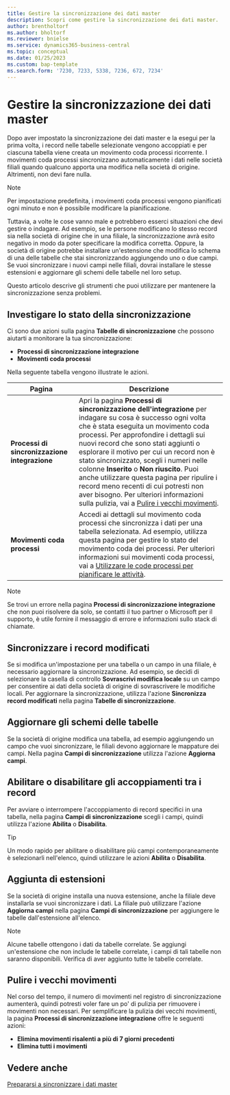 ```yaml
---
title: Gestire la sincronizzazione dei dati master
description: Scopri come gestire la sincronizzazione dei dati master.
author: brentholtorf
ms.author: bholtorf
ms.reviewer: bnielse
ms.service: dynamics365-business-central
ms.topic: conceptual
ms.date: 01/25/2023
ms.custom: bap-template
ms.search.form: '7230, 7233, 5338, 7236, 672, 7234'
---
```

# <a name="manage-master-data-synchronization"></a><a name="manage-master-data-synchronization"></a><a name="manage-master-data-synchronization"></a>Gestire la sincronizzazione dei dati master

Dopo aver impostato la sincronizzazione dei dati master e la esegui per la prima volta, i record nelle tabelle selezionate vengono accoppiati e per ciascuna tabella viene creata un movimento coda processi ricorrente. I movimenti coda processi sincronizzano automaticamente i dati nelle società filiali quando qualcuno apporta una modifica nella società di origine. Altrimenti, non devi fare nulla.

> [!NOTE]
> Per impostazione predefinita, i movimenti coda processi vengono pianificati ogni minuto e non è possibile modificare la pianificazione.

Tuttavia, a volte le cose vanno male e potrebbero esserci situazioni che devi gestire o indagare. Ad esempio, se le persone modificano lo stesso record sia nella società di origine che in una filiale, la sincronizzazione avrà esito negativo in modo da poter specificare la modifica corretta. Oppure, la società di origine potrebbe installare un'estensione che modifica lo schema di una delle tabelle che stai sincronizzando aggiungendo uno o due campi. Se vuoi sincronizzare i nuovi campi nelle filiali, dovrai installare le stesse estensioni e aggiornare gli schemi delle tabelle nel loro setup.

Questo articolo descrive gli strumenti che puoi utilizzare per mantenere la sincronizzazione senza problemi.

## <a name="investigate-the-status-of-synchronization"></a><a name="investigate-the-status-of-synchronization"></a><a name="investigate-the-status-of-synchronization"></a>Investigare lo stato della sincronizzazione

Ci sono due azioni sulla pagina **Tabelle di sincronizzazione** che possono aiutarti a monitorare la tua sincronizzazione:

* **Processi di sincronizzazione integrazione**
* **Movimenti coda processi**

Nella seguente tabella vengono illustrate le azioni.

|Pagina  |Descrizione  |
|---------|---------|
|**Processi di sincronizzazione integrazione**     | Apri la pagina **Processi di sincronizzazione dell'integrazione** per indagare su cosa è successo ogni volta che è stata eseguita un movimento coda processi. Per approfondire i dettagli sui nuovi record che sono stati aggiunti o esplorare il motivo per cui un record non è stato sincronizzato, scegli i numeri nelle colonne **Inserito** o **Non riuscito**. Puoi anche utilizzare questa pagina per ripulire i record meno recenti di cui potresti non aver bisogno. Per ulteriori informazioni sulla pulizia, vai a [Pulire i vecchi movimenti](#clean-up-old-entries).        |
|**Movimenti coda processi**     | Accedi ai dettagli sul movimento coda processi che sincronizza i dati per una tabella selezionata. Ad esempio, utilizza questa pagina per gestire lo stato del movimento coda dei processi. Per ulteriori informazioni sui movimenti coda processi, vai a [Utilizzare le code processi per pianificare le attività](admin-job-queues-schedule-tasks.md).     |

> [!NOTE]
> Se trovi un errore nella pagina **Processi di sincronizzazione integrazione** che non puoi risolvere da solo, se contatti il tuo partner o Microsoft per il supporto, è utile fornire il messaggio di errore e informazioni sullo stack di chiamate.

## <a name="synchronize-modified-records"></a><a name="synchronize-modified-records"></a><a name="synchronize-modified-records"></a>Sincronizzare i record modificati

Se si modifica un'impostazione per una tabella o un campo in una filiale, è necessario aggiornare la sincronizzazione. Ad esempio, se decidi di selezionare la casella di controllo **Sovrascrivi modifica locale** su un campo per consentire ai dati della società di origine di sovrascrivere le modifiche locali. Per aggiornare la sincronizzazione, utilizza l'azione **Sincronizza record modificati** nella pagina **Tabelle di sincronizzazione**.

## <a name="update-table-schemas"></a><a name="update-table-schemas"></a><a name="update-table-schemas"></a>Aggiornare gli schemi delle tabelle

Se la società di origine modifica una tabella, ad esempio aggiungendo un campo che vuoi sincronizzare, le filiali devono aggiornare le mappature dei campi. Nella pagina **Campi di sincronizzazione** utilizza l'azione **Aggiorna campi**. 

## <a name="enable-or-disable-couplings-between-records"></a><a name="enable-or-disable-couplings-between-records"></a><a name="enable-or-disable-couplings-between-records"></a>Abilitare o disabilitare gli accoppiamenti tra i record

Per avviare o interrompere l'accoppiamento di record specifici in una tabella, nella pagina **Campi di sincronizzazione** scegli i campi, quindi utilizza l'azione **Abilita** o **Disabilita**. 

> [!TIP]
> Un modo rapido per abilitare o disabilitare più campi contemporaneamente è selezionarli nell'elenco, quindi utilizzare le azioni **Abilita** o **Disabilita**.

## <a name="adding-extensions"></a><a name="adding-extensions"></a><a name="adding-extensions"></a>Aggiunta di estensioni

Se la società di origine installa una nuova estensione, anche la filiale deve installarla se vuoi sincronizzare i dati. La filiale può utilizzare l'azione **Aggiorna campi** nella pagina **Campi di sincronizzazione** per aggiungere le tabelle dall'estensione all'elenco.

> [!NOTE]
> Alcune tabelle ottengono i dati da tabelle correlate. Se aggiungi un'estensione che non include le tabelle correlate, i campi di tali tabelle non saranno disponibili. Verifica di aver aggiunto tutte le tabelle correlate.

## <a name="clean-up-old-entries"></a><a name="clean-up-old-entries"></a><a name="clean-up-old-entries"></a>Pulire i vecchi movimenti

Nel corso del tempo, il numero di movimenti nel registro di sincronizzazione aumenterà, quindi potresti voler fare un po' di pulizia per rimuovere i movimenti non necessari. Per semplificare la pulizia dei vecchi movimenti, la pagina **Processi di sincronizzazione integrazione** offre le seguenti azioni:

* **Elimina movimenti risalenti a più di 7 giorni precedenti**
* **Elimina tutti i movimenti**

<!--
## <a name="recreate-a-deleted-job-queue-entry"></a><a name="recreate-a-deleted-job-queue-entry"></a><a name="recreate-a-deleted-job-queue-entry"></a>Recreate a deleted job queue entry

If the recurring job queue entry is deleted for a table, you can quickly recreate it. On the **Synchronization Tables** page, choose the **Use Default Synchronization Setup** action.
-->

## <a name="see-also"></a><a name="see-also"></a><a name="see-also"></a>Vedere anche

[Prepararsi a sincronizzare i dati master](admin-set-up-data-sync.md)
